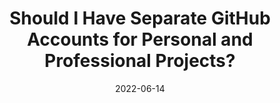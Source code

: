 ---
date: 2022-06-14
draft: true
permalink: false
publisher: thepracticaldev
tags:
  - discussions
  - github
  - career
  - security
target_url: https://dev.to/sloan/should-i-have-separate-github-accounts-for-personal-and-professional-projects-3icl
title: Should I Have Separate GitHub Accounts for Personal and Professional Projects?
---